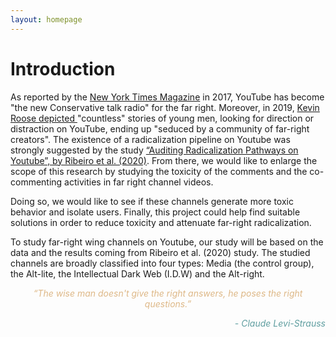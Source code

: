 ```yaml
---
layout: homepage
---
```


# Introduction

As reported by the [New York Times Magazine](https://www.nytimes.com/2017/08/03/magazine/for-the-new-far-right-youtube-has-become-the-new-talk-radio.htm) in 2017, YouTube has become "the new Conservative talk radio" for the far right. Moreover, in 2019, [Kevin Roose depicted ](https://www.nytimes.com/interactive/2019/06/08/technology/youtube-radical.html) "countless" stories of young men, looking for direction or distraction on YouTube, ending up "seduced by a community of far-right creators". The existence of a radicalization pipeline on Youtube was strongly suggested by the study [“Auditing Radicalization Pathways on Youtube”, by Ribeiro et al. (2020)](https://dlab.epfl.ch/people/west/pub/HortaRibeiro-Ottoni-West-Almeida-Meira_FAT-20.pdf). 
From there, we would like to enlarge the scope of this research by studying the toxicity of the comments and the co-commenting activities in far right channel videos. 

Doing so, we would like to see if these channels generate more toxic behavior and isolate users. Finally, this project could help find suitable solutions in order to reduce toxicity and attenuate far-right radicalization.

To study far-right wing channels on Youtube, our study will be based on the data and the results coming from Ribeiro et al. (2020) study. The studied channels are broadly classified into four types: Media (the control group), the Alt-lite, the Intellectual Dark Web (I.D.W) and the Alt-right. 


<p align="center" style="color :BurlyWood; ">
    <i>“The wise man doesn't give the right answers, he poses the right questions.”<i>
</p>

<p align="right " style="color :cadetblue; ">
    - Claude Levi-Strauss
</p>
